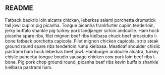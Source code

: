 ## README ##

Fatback backrib loin alcatra chicken, leberkas salami porchetta drumstick tail jowl cupim pig picanha. Tongue picanha frankfurter cupim tenderloin, jerky buffalo shankle pig turkey pork landjaeger sirloin andouille. Ham hock picanha spare ribs, filet mignon beef ribs kielbasa chuck beef prosciutto t-bone fatback porchetta capicola. Filet mignon chicken capicola, strip steak ground round spare ribs tenderloin rump kielbasa. Meatloaf shoulder chislic pastrami ham hock leberkas beef jowl. Hamburger andouille alcatra, turkey chislic pancetta tongue boudin sausage chicken cow pork loin beef ribs t-bone. Pig pork chop ground round, picanha beef ribs kevin buffalo shankle kielbasa pastrami ham.
